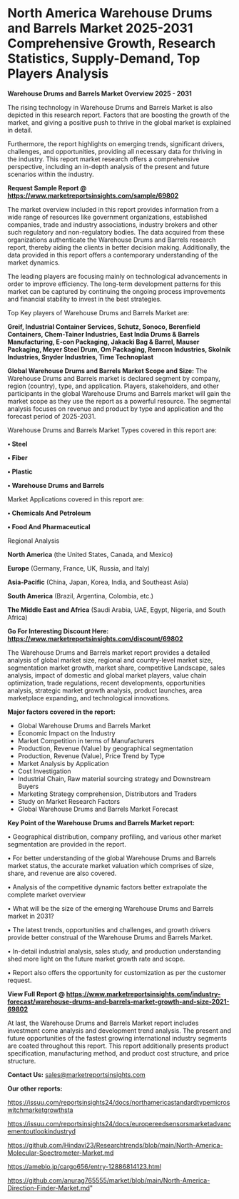 # North America Warehouse Drums and Barrels Market 2025-2031 Comprehensive Growth, Research Statistics, Supply-Demand,  Top Players Analysis

<Strong> Warehouse Drums and Barrels Market Overview 2025 - 2031</strong>

The rising technology in Warehouse Drums and Barrels Market is also depicted in this research report. Factors that are boosting the growth of the market, and giving a positive push to thrive in the global market is explained in detail.

Furthermore, the report highlights on emerging trends, significant drivers, challenges, and opportunities, providing all necessary data for thriving in the industry. This report market research offers a comprehensive perspective, including an in-depth analysis of the present and future scenarios within the industry.

<strong>Request Sample Report @ <a href=https://www.marketreportsinsights.com/sample/69802>https://www.marketreportsinsights.com/sample/69802</a></strong>

The market overview included in this report provides information from a wide range of resources like government organizations, established companies, trade and industry associations, industry brokers and other such regulatory and non-regulatory bodies. The data acquired from these organizations authenticate the Warehouse Drums and Barrels research report, thereby aiding the clients in better decision making. Additionally, the data provided in this report offers a contemporary understanding of the market dynamics.

The leading players are focusing mainly on technological advancements in order to improve efficiency. The long-term development patterns for this market can be captured by continuing the ongoing process improvements and financial stability to invest in the best strategies.

Top Key players of Warehouse Drums and Barrels Market are:

<strong>Greif, Industrial Container Services, Schutz, Sonoco, Berenfield Containers, Chem-Tainer Industries, East India Drums & Barrels Manufacturing, E-con Packaging, Jakacki Bag & Barrel, Mauser Packaging, Meyer Steel Drum, Om Packaging, Remcon Industries, Skolnik Industries, Snyder Industries, Time Technoplast</strong>

<strong><b>Global Warehouse Drums and Barrels Market Scope and Size:</b></strong>
The Warehouse Drums and Barrels market is declared segment by company, region (country), type, and application. Players, stakeholders, and other participants in the global Warehouse Drums and Barrels market will gain the market scope as they use the report as a powerful resource. The segmental analysis focuses on revenue and product by type and application and the forecast period of 2025-2031.

Warehouse Drums and Barrels Market Types covered in this report are:

<strong>• Steel

• Fiber

• Plastic

• Warehouse Drums and Barrels</strong>

Market Applications covered in this report are:

<strong>• Chemicals And Petroleum

• Food And Pharmaceutical</strong> 

Regional Analysis

<strong>North America</strong> (the United States, Canada, and Mexico)

<strong>Europe</strong> (Germany, France, UK, Russia, and Italy)

<strong>Asia-Pacific</strong> (China, Japan, Korea, India, and Southeast Asia)

<strong>South America</strong> (Brazil, Argentina, Colombia, etc.)

<strong>The Middle East and Africa</strong> (Saudi Arabia, UAE, Egypt, Nigeria, and South Africa)

<strong>Go For Interesting Discount Here: <a href=https://www.marketreportsinsights.com/discount/69802>https://www.marketreportsinsights.com/discount/69802</a></strong>

The Warehouse Drums and Barrels market report provides a detailed analysis of global market size, regional and country-level market size, segmentation market growth, market share, competitive Landscape, sales analysis, impact of domestic and global market players, value chain optimization, trade regulations, recent developments, opportunities analysis, strategic market growth analysis, product launches, area marketplace expanding, and technological innovations.

<strong><b>Major factors covered in the report:</b></strong>
<ul>
  <li>Global Warehouse Drums and Barrels Market </li>
  <li>Economic Impact on the Industry</li>
  <li>Market Competition in terms of Manufacturers</li>
  <li>Production, Revenue (Value) by geographical segmentation</li>
  <li>Production, Revenue (Value), Price Trend by Type</li>
  <li>Market Analysis by Application</li>
  <li>Cost Investigation</li>
  <li>Industrial Chain, Raw material sourcing strategy and Downstream Buyers</li>
  <li>Marketing Strategy comprehension, Distributors and Traders</li>
  <li>Study on Market Research Factors</li>
  <li>Global Warehouse Drums and Barrels Market Forecast</li>
</ul>

<strong><b>Key Point of the Warehouse Drums and Barrels Market report:</b></strong>

• Geographical distribution, company profiling, and various other market segmentation are provided in the report.

• For better understanding of the global Warehouse Drums and Barrels market status, the accurate market valuation which comprises of size, share, and revenue are also covered.

• Analysis of the competitive dynamic factors better extrapolate the complete market overview

• What will be the size of the emerging Warehouse Drums and Barrels market in 2031?

• The latest trends, opportunities and challenges, and growth drivers provide better construal of the Warehouse Drums and Barrels Market.

• In-detail industrial analysis, sales study, and production understanding shed more light on the future market growth rate and scope.

• Report also offers the opportunity for customization as per the customer request.

<strong><b>View Full Report @ <a href=https://www.marketreportsinsights.com/industry-forecast/warehouse-drums-and-barrels-market-growth-and-size-2021-69802>https://www.marketreportsinsights.com/industry-forecast/warehouse-drums-and-barrels-market-growth-and-size-2021-69802</a></b></strong>


At last, the Warehouse Drums and Barrels Market report includes investment come analysis and development trend analysis. The present and future opportunities of the fastest growing international industry segments are coated throughout this report. This report additionally presents product specification, manufacturing method, and product cost structure, and price structure.

<strong>Contact Us:</strong>
sales@marketreportsinsights.com

<strong>Our other reports:</strong>

<a href=https://issuu.com/reportsinsights24/docs/northamericastandardtypemicroswitchmarketgrowthsta>https://issuu.com/reportsinsights24/docs/northamericastandardtypemicroswitchmarketgrowthsta</a>

<a href=https://issuu.com/reportsinsights24/docs/europereedsensorsmarketadvancementoutlookindustryd>https://issuu.com/reportsinsights24/docs/europereedsensorsmarketadvancementoutlookindustryd</a>

<a href=https://github.com/Hindavi23/Researchtrends/blob/main/North-America-Molecular-Spectrometer-Market.md>https://github.com/Hindavi23/Researchtrends/blob/main/North-America-Molecular-Spectrometer-Market.md</a>

<a href=https://ameblo.jp/cargo656/entry-12886814123.html>https://ameblo.jp/cargo656/entry-12886814123.html</a>

<a href=https://github.com/anurag765555/market/blob/main/North-America-Direction-Finder-Market.md>https://github.com/anurag765555/market/blob/main/North-America-Direction-Finder-Market.md</a>"
